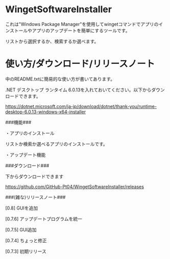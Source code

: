 # WingetSoftwareInstaller

これは"Windows Package Manager"を使用してwingetコマンドでアプリのインストールやアプリのアップデートを簡単にするツールです。

リストから選択するか、検索するか選べます。

# 使い方/ダウンロード/リリースノート

中のREADME.txtに簡易的な使い方が書いてあります。

.NET デスクトップ ランタイム 6.0.13を入れておいてください。以下からダウンロードできます。

https://dotnet.microsoft.com/ja-jp/download/dotnet/thank-you/runtime-desktop-6.0.13-windows-x64-installer

###機能###

・アプリのインストール

リストか検索か選べるアプリのインストールです。

・アップデート機能

###ダウンロード###

下からダウンロードできます

https://github.com/GitHub-Pt04/WingetSoftwareInstaller/releases


###(雑な)リリースノート###

[0.8] GUIを追加

[0.7.6] アップデートプログラムを統一

[0.7.5] GUI追加

[0.7.4] ちょっと修正

[0.7.3] 初期リリース
